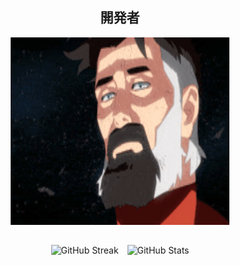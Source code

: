 <h2 align="center">開発者</h2> 

<p align="center">
    <img src="img/omni-man.gif" width="350" height="300"></img>
</p>   

<h2></h2>

<p align="center">
    <span>
        <img src="https://streak-stats.demolab.com?user=DanielBrisch&theme=highcontrast&type=png" alt="GitHub Streak" style="display: inline-block; margin-right: 10px;"/>
    </span>
    <span>
        <img src="https://github-readme-stats.vercel.app/api?username=DanielBrisch&show_icons=true&theme=vision-friendly-dark" alt="GitHub Stats" style="display: inline-block;"/>
    </span>
</p>



